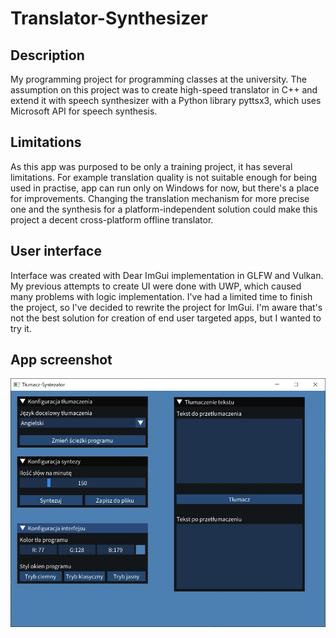 # Translator-Synthesizer
## Description
My programming project for programming classes at the university. The assumption on this project was to create high-speed translator in C++ and extend it with speech synthesizer with a Python library pyttsx3, which uses Microsoft API for speech synthesis.
## Limitations
As this app was purposed to be only a training project, it has several limitations. For example translation quality is not suitable enough for being used in practise, app can run only on Windows for now, but there's a place for improvements. Changing the translation mechanism for more precise one and the synthesis for a platform-independent solution could make this project a decent cross-platform offline translator.
## User interface
Interface was created with Dear ImGui implementation in GLFW and Vulkan. My previous attempts to create UI were done with UWP, which caused many problems with logic implementation. I've had a limited time to finish the project, so I've decided to rewrite the project for ImGui. I'm aware that's not the best solution for creation of end user targeted apps, but I wanted to try it.
## App screenshot
![User interface](misc/UI.jpg)
